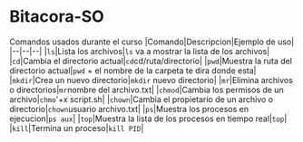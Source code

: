 # Bitacora-SO
Comandos usados durante el curso
|Comando|Descripcion|Ejemplo de uso|
|--|--|--|
|`ls`|Lista los archivos|`ls` va a mostrar la lista de los archivos|
|`cd`|Cambia el directorio actual|`cd`cd/ruta/directorio|
|`pwd`|Muestra la ruta del directorio actual|`pwd` + el nombre de la carpeta te dira donde esta| 
|`mkdir`|Crea un nuevo directorio|`mkdir` nuevo directorio|
|`mr`|Elimina archivos o directorios|`mr`nombre del archivo.txt|
|`chmod`|Cambia los permisos de un archivo|`chmo`'+x script.sh|
|`chown`|Cambia el propietario de un archivo o directorio|`chown`usuario archivo.txt|
|`ps`|Muestra los procesos en ejecucion|`ps aux`|
|`top`|Muestra la lista de los procesos en tiempo real|`top`|
|`kill`|Termina un proceso|`kill PID`|
